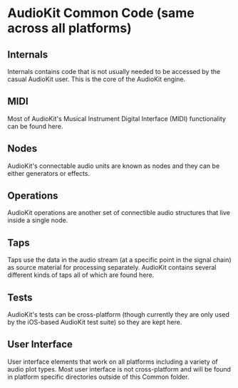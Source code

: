 # AudioKit Common Code (same across all platforms)

## Internals

Internals contains code that is not usually needed to be accessed by the casual AudioKit user. This is the core of the AudioKit engine.

## MIDI

Most of AudioKit's Musical Instrument Digital Interface (MIDI) functionality can be found here. 

## Nodes

AudioKit's connectable audio units are known as nodes and they can be either generators or effects.

## Operations

AudioKit operations are another set of connectible audio structures that live inside a single node.

## Taps

Taps use the data in the audio stream (at a specific point in the signal chain) as source material for processing separately.  AudioKit contains several different kinds of taps all of which are found here.

## Tests

AudioKit's tests can be cross-platform (though currently they are only used by the iOS-based AudioKit test suite) so they are kept here.

## User Interface
 
User interface elements that work on all platforms including a variety of audio plot types.  Most user interface is not cross-platform and will be found in platform specific directories outside of this Common folder.

